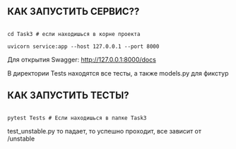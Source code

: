 ## КАК ЗАПУСТИТЬ СЕРВИС??

```

cd Task3 # если находишься в корне проекта

uvicorn service:app --host 127.0.0.1 --port 8000

```

Для открытия Swagger: http://127.0.0.1:8000/docs 

В директории Tests находятся все тесты, а также models.py для фикстур

## КАК ЗАПУСТИТЬ ТЕСТЫ?

```

pytest Tests # Если находишься в папке Task3

```

test_unstable.py то падает, то успешно проходит, все зависит от /unstable